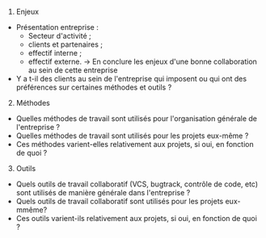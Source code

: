 1. Enjeux

* Présentation entreprise :
    - Secteur d'activité ;
    - clients et partenaires ;
    - effectif interne ;
    - effectif externe.
    -> En conclure les enjeux d'une bonne collaboration au sein de cette entreprise
* Y a t-il des clients au sein de l'entreprise qui imposent ou qui ont des préférences sur certaines méthodes et outils ?

2. Méthodes

* Quelles méthodes de travail sont utilisés pour l'organisation générale de l'entreprise ?
* Quelles méthodes de travail sont utilisés pour les projets eux-même ?
* Ces méthodes varient-elles relativement aux projets, si oui, en fonction de quoi ?

3. Outils

* Quels outils de travail collaboratif (VCS, bugtrack, contrôle de code, etc) sont utilisés de manière générale dans l'entreprise ?
* Quels outils de travail collaboratif sont utilisés pour les projets eux-mmême?
* Ces outils varient-ils relativement aux projets, si oui, en fonction de quoi ?
